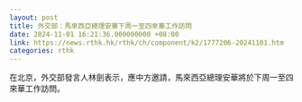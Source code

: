 ```yaml
---
layout: post
title: 外交部：馬來西亞總理安華下周一至四來華工作訪問
date: 2024-11-01 16:21:36.000000000 +08:00
link: https://news.rthk.hk/rthk/ch/component/k2/1777206-20241101.htm
categories: rthk
---
```


在北京，外交部發言人林劍表示，應中方邀請，馬來西亞總理安華將於下周一至四來華工作訪問。
